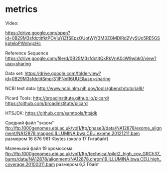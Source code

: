 # metrics

Video:

https://drive.google.com/open?id=0B29M3sfdctitfktPOVluYjZfSEpzOUotWjY3M0ZGMDlRd2VySUo5RE5GSkptelpPWnhqcHc

Reference Sequence
https://drive.google.com/file/d/0B29M3sfdctitQkRkVnA0cW9wbk0/view?usp=sharing

Data set:
https://drive.google.com/folderview?id=0B29M3sfdctitSmprS1lFNnR6UUE&usp=sharing

NCBI test data:
http://www.ncbi.nlm.nih.gov/tools/gbench/tutorial6/

Picard Tools:
http://broadinstitute.github.io/picard/
https://github.com/broadinstitute/picard

HTSJDK:
https://github.com/samtools/htsjdk


Средний файл "экзом" ftp://ftp.1000genomes.ebi.ac.uk/vol1/ftp/phase3/data/NA12878/exome_alignment/NA12878.mapped.ILLUMINA.bwa.CEU.exome.20121211.bam размером 16 876 961 Kbytes (около 17 Гигабайт)

Маленький файл 19 хромосома ftp://ftp.1000genomes.ebi.ac.uk/vol1/ftp/technical/pilot2_high_cov_GRCh37_bams/data/NA12878/alignment/NA12878.chrom19.ILLUMINA.bwa.CEU.high_coverage.20100311.bam  размером 6,3 Гбайт
